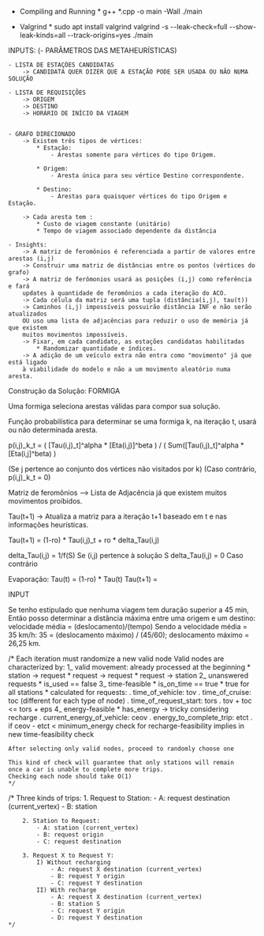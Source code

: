 * Compiling and Running *
g++ *.cpp -o main -Wall
./main


* Valgrind *
sudo apt install valgrind
valgrind -s --leak-check=full --show-leak-kinds=all --track-origins=yes ./main


INPUTS:
    (- PARÂMETROS DAS METAHEURÍSTICAS)
    
    - LISTA DE ESTAÇÕES CANDIDATAS
        -> CANDIDATA QUER DIZER QUE A ESTAÇÃO PODE SER USADA OU NÃO NUMA SOLUÇÃO
    
    - LISTA DE REQUISIÇÕES
        -> ORIGEM
        -> DESTINO
        -> HORÁRIO DE INÍCIO DA VIAGEM
    

    - GRAFO DIRECIONADO
        -> Existem três tipos de vértices:
            * Estação:
                - Arestas somente para vértices do tipo Origem.
            
            * Origem:
                - Aresta única para seu vértice Destino correspondente.
            
            * Destino:
                - Arestas para quaisquer vértices do tipo Origem e Estação.

        -> Cada aresta tem :
            * Custo de viagem constante (unitário)
            * Tempo de viagem associado dependente da distância

    - Insights:
        -> A matriz de feromônios é referenciada a partir de valores entre arestas (i,j)
        -> Construir uma matriz de distâncias entre os pontos (vértices do grafo) 
        -> A matriz de ferômonios usará as posições (i,j) como referência e fará 
        updates à quantidade de feromônios a cada iteração do ACO.
        -> Cada célula da matriz será uma tupla (distância(i,j), tau(t))
        -> Caminhos (i,j) impossíveis possuirão distância INF e não serão atualizados
        OU uso uma lista de adjacências para reduzir o uso de memória já que existem
        muitos movimentos impossíveis.
        -> Fixar, em cada candidato, as estações candidatas habilitadas
            * Randomizar quantidade e índices.
        -> A adição de um veículo extra não entra como "movimento" já que está ligado
        à viabilidade do modelo e não a um movimento aleatório numa aresta.

Construção da Solução: FORMIGA

Uma formiga seleciona arestas válidas para compor sua solução.

Função probabilística para determinar se uma formiga k, na iteração t, usará ou não determinada aresta.

p(i,j)_k_t = ( [Tau(i,j)_t]^alpha * [Eta(i,j)]^beta ) / ( Sum([Tau(i,j)_t]^alpha * [Eta(i,j]^beta) )

(Se j pertence ao conjunto dos vértices não visitados por k)
(Caso contrário, p(i,j)_k_t = 0)



Matriz de feromônios --> Lista de Adjacência já que existem muitos movimentos proibidos.

Tau(t+1) -> Atualiza a matriz para a iteração t+1 baseado em t e nas informações heurísticas.

Tau(t+1) = (1-ro) * Tau(i,j)_t + ro * delta_Tau(i,j)

delta_Tau(i,j) = 1/f(S)     Se (i,j) pertence à solução S
delta_Tau(i,j) = 0          Caso contrário


Evaporação:
Tau(t)      = (1-ro) * Tau(t)
Tau(t+1)    = 








INPUT

Se tenho estipulado que nenhuma viagem tem duração superior a 45 min,
Então posso determinar a distância máxima entre uma origem e um destino:
    velocidade média = (deslocamento)/(tempo)
    Sendo a velocidade média = 35 km/h:
    35 = (deslocamento máximo) / (45/60);
    deslocamento máximo = 26,25 km.



/*
    Each iteration must randomize a new valid node
    Valid nodes are characterized by:
        1_ valid movement: already processed at the beginning
            * station -> request
            * request -> request
            * request -> station
        2_ unanswered requests
            * is_used == false
        3_ time-feasible
            * is_on_time == true
            * true for all stations
            * calculated for requests:
                . time_of_vehicle: tov
                . time_of_cruise: toc  (different for each type of node)
                . time_of_request_start: tors
                . tov + toc <= tors + eps
        4_ energy-feasible
            * has_energy -> tricky considering recharge
                . current_energy_of_vehicle: ceov
                . energy_to_complete_trip: etct
                . if ceov - etct < minimum_energy
                    check for recharge-feasibility
                    implies in new time-feasibility check

    After selecting only valid nodes, proceed to randomly choose one
    
    This kind of check will guarantee that only stations will remain
    once a car is unable to complete more trips.
    Checking each node should take O(1)
    */


/*
        Three kinds of trips:
        1. Request to Station:
            - A: request destination (current_vertex)
            - B: station

        2. Station to Request:
            - A: station (current_vertex)
            - B: request origin
            - C: request destination

        3. Request X to Request Y:
            I) Without recharging
                - A: request X destination (current_vertex)
                - B: request Y origin
                - C: request Y destination
            II) With recharge
                - A: request X destination (current_vertex)
                - B: station S
                - C: request Y origin
                - D: request Y destination
    */